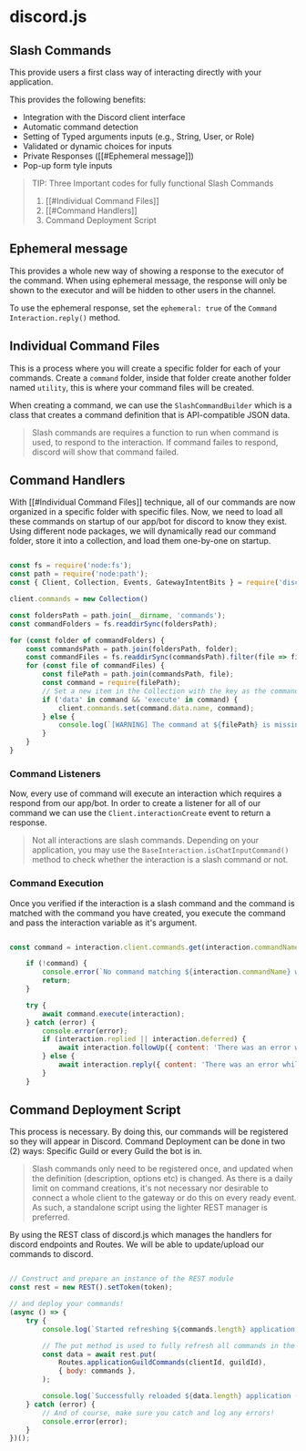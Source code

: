 # discord.js

## Slash Commands
This provide users a first class way of interacting directly with your application.

This provides the following benefits:
- Integration with the Discord client interface
- Automatic command detection
- Setting of Typed arguments inputs (e.g., String, User, or Role)
- Validated or dynamic choices for inputs
- Private Responses ([[#Ephemeral message]])
- Pop-up form tyle inputs

> TIP: Three Important codes for fully functional Slash Commands
> 1. [[#Individual Command Files]]
> 2. [[#Command Handlers]]
> 3. Command Deployment Script

## Ephemeral message
This provides a whole new way of showing a response to the executor of the command. When using ephemeral message, the response will only be shown to the executor and will be hidden to other users in the channel.

To use the ephemeral response, set the ```ephemeral: true``` of the ```Command Interaction.reply()``` method.

## Individual Command Files
This is a process where you will create a specific folder for each of your commands. Create a ```command``` folder, inside that folder create another folder named ```utility```, this is where your command files will be created.

When creating a command, we can use the ```SlashCommandBuilder``` which is a class that creates a command definition that is API-compatible JSON data.

> Slash commands are requires a function to run when command is used, to respond to the interaction. If command failes to respond, discord will show that command failed.

## Command Handlers
With [[#Individual Command Files]] technique, all of our commands are now organized in a specific folder with specific files. Now, we need to load all these commands on startup of our app/bot for discord to know they exist. Using different node packages, we will dynamically read our command folder, store it into a collection, and load them one-by-one on startup.

```js

const fs = require('node:fs');
const path = require('node:path');
const { Client, Collection, Events, GatewayIntentBits } = require('discord.js');

client.commands = new Collection()

const foldersPath = path.join(__dirname, 'commands');
const commandFolders = fs.readdirSync(foldersPath);

for (const folder of commandFolders) {
	const commandsPath = path.join(foldersPath, folder);
	const commandFiles = fs.readdirSync(commandsPath).filter(file => file.endsWith('.js'));
	for (const file of commandFiles) {
		const filePath = path.join(commandsPath, file);
		const command = require(filePath);
		// Set a new item in the Collection with the key as the command name and the value as the exported module
		if ('data' in command && 'execute' in command) {
			client.commands.set(command.data.name, command);
		} else {
			console.log(`[WARNING] The command at ${filePath} is missing a required "data" or "execute" property.`);
		}
	}
}
```
### Command Listeners
Now, every use of command will execute an interaction which requires a respond from our app/bot. In order to create a listener for all of our command we can use the ```Client.interactionCreate``` event to return a response.

> Not all interactions are slash commands. Depending on your application, you may use the ```BaseInteraction.isChatInputCommand()``` method to check whether the interaction is a slash command or not.
### Command Execution
Once you verified if the interaction is a slash command and the command is matched with the command you have created, you execute the command and pass the interaction variable as it's argument.

```js

const command = interaction.client.commands.get(interaction.commandName);

	if (!command) {
		console.error(`No command matching ${interaction.commandName} was found.`);
		return;
	}

	try {
		await command.execute(interaction);
	} catch (error) {
		console.error(error);
		if (interaction.replied || interaction.deferred) {
			await interaction.followUp({ content: 'There was an error while executing this command!', ephemeral: true });
		} else {
			await interaction.reply({ content: 'There was an error while executing this command!', ephemeral: true });
		}
	}
```
## Command Deployment Script
This process is necessary. By doing this, our commands will be registered so they will appear in Discord. Command Deployment can be done in two (2) ways: Specific Guild or every Guild the bot is in.

>Slash commands only need to be registered once, and updated when the definition (description, options etc) is changed. As there is a daily limit on command creations, it's not necessary nor desirable to connect a whole client to the gateway or do this on every ready event. As such, a standalone script using the lighter REST manager is preferred.

By using the REST class of discord.js which manages the handlers for discord endpoints and Routes. We will be able to update/upload our commands to discord.
```js

// Construct and prepare an instance of the REST module
const rest = new REST().setToken(token);

// and deploy your commands!
(async () => {
	try {
		console.log(`Started refreshing ${commands.length} application (/) commands.`);

		// The put method is used to fully refresh all commands in the guild with the current set
		const data = await rest.put(
			Routes.applicationGuildCommands(clientId, guildId),
			{ body: commands },
		);

		console.log(`Successfully reloaded ${data.length} application (/) commands.`);
	} catch (error) {
		// And of course, make sure you catch and log any errors!
		console.error(error);
	}
})();
```
